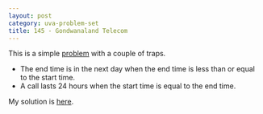 ```yaml
---
layout: post
category: uva-problem-set
title: 145 - Gondwanaland Telecom
---
```


This is a simple
[problem](http://uva.onlinejudge.org/index.php?option=com_onlinejudge&Itemid=8&category=24&page=show_problem&problem=81)
with a couple of traps.

* The end time is in the next day when the end time is less than or equal to the start time.
* A call lasts 24 hours when the start time is equal to the end time.

My solution is
[here](https://github.com/clchiou/uva-problem-set/blob/master/solved/145/145.cc).
